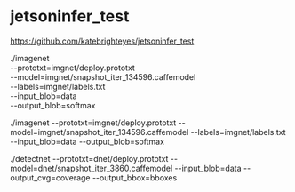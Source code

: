 # jetsoninfer_test

https://github.com/katebrighteyes/jetsoninfer_test

./imagenet \
--prototxt=imgnet/deploy.prototxt \
--model=imgnet/snapshot_iter_134596.caffemodel \
--labels=imgnet/labels.txt \
--input_blob=data \
--output_blob=softmax

./imagenet --prototxt=imgnet/deploy.prototxt --model=imgnet/snapshot_iter_134596.caffemodel --labels=imgnet/labels.txt --input_blob=data --output_blob=softmax


./detectnet --prototxt=dnet/deploy.prototxt --model=dnet/snapshot_iter_3860.caffemodel --input_blob=data --output_cvg=coverage --output_bbox=bboxes

